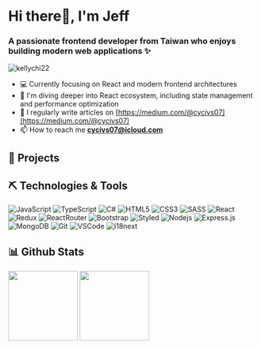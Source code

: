 <h1 align="left">Hi there👋, I'm Jeff</h1>
<h3 align="left">A passionate frontend developer from Taiwan who enjoys building modern web applications ✨</h3>

<p align="left"> <img src="https://komarev.com/ghpvc/?username=jeff0518&label=Profile%20views&color=0e75b6&style=flat" alt="kellychi22" /> </p>

- 💻 Currently focusing on React and modern frontend architectures
- 🌱 I'm diving deeper into React ecosystem, including state management and performance optimization
- 📝 I regularly write articles on [https://medium.com/@cycivs07](https://medium.com/@cycivs07)
- 📫 How to reach me **cycivs07@icloud.com**

## 📂 Projects



## ⛏ Technologies & Tools

![JavaScript](https://img.shields.io/badge/JavaScript-F7DF1E?style=for-the-badge&logo=javascript&logoColor=black)
![TypeScript](https://img.shields.io/badge/TypeScript-3178C6?style=for-the-badge&logo=typescript&logoColor=white)
![C#](https://img.shields.io/badge/C%23-239120?style=for-the-badge&logo=c-sharp&logoColor=white)
![HTML5](https://img.shields.io/badge/html5-%23E34F26.svg?style=for-the-badge&logo=html5&logoColor=white)
![CSS3](https://img.shields.io/badge/css3-%231572B6.svg?style=for-the-badge&logo=css3&logoColor=white)
![SASS](https://img.shields.io/badge/Sass-CC6699?style=for-the-badge&logo=sass&logoColor=white)
![React](https://img.shields.io/badge/React-61DAFB?style=for-the-badge&logo=react&logoColor=black)
![Redux](https://img.shields.io/badge/Redux-764ABC?style=for-the-badge&logo=redux&logoColor=white)
![ReactRouter](https://img.shields.io/badge/React_Router-CA4245?style=for-the-badge&logo=react-router&logoColor=white)
![Bootstrap](https://img.shields.io/badge/Bootstrap-7952B3?style=for-the-badge&logo=bootstrap&logoColor=white)
![Styled](https://img.shields.io/badge/Styled-DB7093?style=for-the-badge&logo=styled-components&logoColor=white)
![Nodejs](https://img.shields.io/badge/Node.js-339933?style=for-the-badge&logo=node.js&logoColor=white)
![Express.js](https://img.shields.io/badge/express.js-%23404d59.svg?style=for-the-badge&logo=express&logoColor=%2361DAFB)
![MongoDB](https://img.shields.io/badge/MongoDB-47A248?style=for-the-badge&logo=mongodb&logoColor=white)
![Git](https://img.shields.io/badge/GIT-F05032?style=for-the-badge&logo=git&logoColor=white)
![VSCode](https://img.shields.io/badge/VSCode-0078d7?style=for-the-badge&logo=vscode&logoColor=white)
![i18next](https://img.shields.io/badge/i18next-26A69A?style=for-the-badge&logo=i18next&logoColor=white)


## 📊 Github Stats

<p>
  <img height="140px" src="https://github-readme-stats.vercel.app/api?username=jeff0518&show_icons=true&theme=highcontrast&hide=contribs,prs" />
  <img height="140px" src="https://github-readme-stats.vercel.app/api/top-langs/?username=jeff0518&layout=compact&theme=highcontrast" />
</p>

